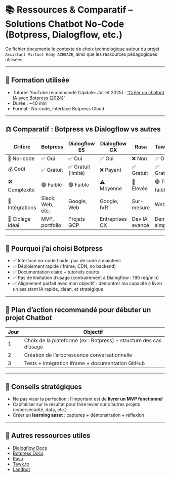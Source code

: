 # 📚 Ressources & Comparatif – Solutions Chatbot No-Code (Botpress, Dialogflow, etc.)

Ce fichier documente le contexte de choix technologique autour du projet `Assistant Virtuel Eddy AZEBAZE`, ainsi que les ressources pédagogiques utilisées.

---

## 🎥 Formation utilisée

- Tutoriel YouTube recommandé (Update: Juillet 2025) : [“Créer un chatbot IA avec Botpress (2024)”](https://www.youtube.com/watch?v=-N_HXJYtq2w)
- Durée : ~40 min
- Format : No-code, interface Botpress Cloud

---

## ⚖️ Comparatif : Botpress vs Dialogflow vs autres

| Critère | Botpress | Dialogflow ES | Dialogflow CX | Rasa | Tawk.to |
|--------|----------|---------------|----------------|------|---------|
| 🔧 No-code | ✅ Oui | ✅ Oui | ✅ Oui | ❌ Non | ✅ Oui |
| 💰 Coût | ✅ Gratuit | ✅ Gratuit (limité) | ❌ Payant | ✅ Gratuit | ✅ Gratuit |
| 🛠️ Complexité | 🟢 Faible | 🟢 Faible | ⚠️ Moyenne | 🔴 Élevée | 🟢 Très faible |
| 🔁 Intégrations | Slack, Web, etc. | Google, Web | Google, IVR | Sur-mesure | Web |
| 👤 Ciblage idéal | MVP, portfolio | Projets GCP | Entreprises CX | Dev IA avancé | Démo simple |

---

## 🧭 Pourquoi j’ai choisi **Botpress**

- ✅ Interface no-code fluide, pas de code à maintenir
- ✅ Déploiement rapide (iframe, CDN, no backend)
- ✅ Documentation claire + tutoriels courts
- ✅ Pas de limitation d’usage (contrairement à Dialogflow : 180 req/min)
- ✅ Alignement parfait avec mon objectif : démontrer ma capacité à livrer un assistant IA rapide, clean, et stratégique

---

## 🚀 Plan d’action recommandé pour débuter un projet Chatbot

| Jour | Objectif |
|------|----------|
| 1 | Choix de la plateforme (ex : Botpress) + structure des cas d’usage |
| 2 | Création de l’arborescence conversationnelle |
| 3 | Tests + intégration iframe + documentation GitHub |

---

## 🧠 Conseils stratégiques

- Ne pas viser la perfection : l’important est de **livrer un MVP fonctionnel**
- Capitaliser sur le résultat pour faire levier sur d’autres projets (cybersécurité, data, etc.)
- Créer un **learning asset** : captures + démonstration + réflexion

---

## 🔗 Autres ressources utiles

- [Dialogflow Docs](https://cloud.google.com/dialogflow/docs)
- [Botpress Docs](https://botpress.com/docs/)
- [Rasa](https://rasa.com/)
- [Tawk.to](https://www.tawk.to/)
- [Landbot](https://landbot.io/)
